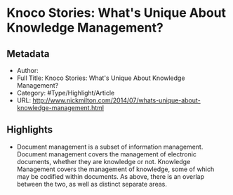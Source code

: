 # Knoco Stories: What's Unique About Knowledge Management?

## Metadata

* Author: 
* Full Title: Knoco Stories: What's Unique About Knowledge Management?
* Category: #Type/Highlight/Article
* URL: http://www.nickmilton.com/2014/07/whats-unique-about-knowledge-management.html

## Highlights

* Document management is a subset of information management. Document management covers the management of electronic documents, whether they are knowledge or not. Knowledge Management covers the management of knowledge, some of which may be codified within documents. As above, there is an overlap between the two, as well as distinct separate areas.
